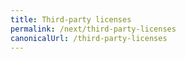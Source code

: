 ```yaml
---
title: Third-party licenses
permalink: /next/third-party-licenses
canonicalUrl: /third-party-licenses
---
```

